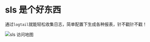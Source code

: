 # sls 是个好东西

通过`logtail`就能轻松收集日志，简单配置下生成各种报表，针不戳针不戳！


![sls 访问地图](https://1.z.wiki/autoupload/2022-10-21/31b0e037b2b245248995cf535e3ec4c3.image.png)
